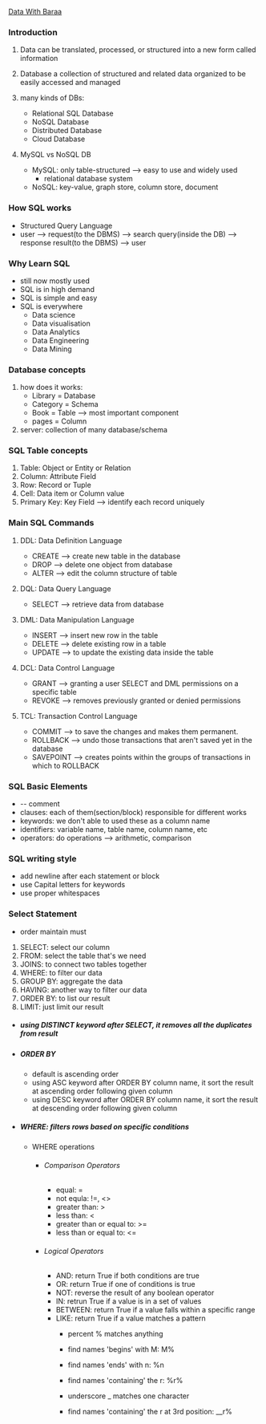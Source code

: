 [Data With Baraa](https://www.youtube.com/watch?v=NTgejLheGeU) 

### Introduction
1. Data can be translated, processed, or structured into a new form called information
2. Database a collection of structured and related data organized to be easily accessed and managed

3. many kinds of DBs:
    - Relational SQL Database
    - NoSQL Database
    - Distributed Database
    - Cloud Database

4. MySQL vs NoSQL DB
    - MySQL: only table-structured --> easy to use and widely used
        - relational database system
    - NoSQL: key-value, graph store, column store, document


### How SQL works
- Structured Query Language
- user  -->  request(to the DBMS)  -->  search query(inside the DB)  -->  response result(to the DBMS)  -->  user


### Why Learn SQL
- still now mostly used
- SQL is in high demand
- SQL is simple and easy
- SQL is everywhere
    - Data science
    - Data visualisation
    - Data Analytics
    - Data Engineering
    - Data Mining


### Database concepts
1. how does it works:
    - Library = Database
    - Category = Schema
    - Book = Table  -->  most important component
    - pages = Column
2. server: collection of many database/schema


### SQL Table concepts
1. Table: Object or Entity or Relation
2. Column: Attribute Field
3. Row: Record or Tuple
4. Cell: Data item or Column value
5. Primary Key: Key Field  -->  identify each record uniquely


### Main SQL Commands
1. DDL: Data Definition Language
    - CREATE  -->  create new table in the database
    - DROP  -->  delete one object from database
    - ALTER  -->  edit the column structure of table

2. DQL: Data Query Language
    - SELECT  -->  retrieve data from database

3. DML: Data Manipulation Language
    - INSERT  -->  insert new row in the table
    - DELETE  -->  delete existing row in a table
    - UPDATE  -->  to update the existing data inside the table

4. DCL: Data Control Language
    - GRANT  -->  granting a user SELECT and DML permissions on a specific table
    - REVOKE  --> removes previously granted or denied permissions

5. TCL: Transaction Control Language
    - COMMIT  -->  to save the changes and makes them permanent.
    - ROLLBACK  -->  undo those transactions that aren't saved yet in the database
    - SAVEPOINT  -->  creates points within the groups of transactions in which to ROLLBACK


### SQL Basic Elements
- -- comment
- clauses: each of them(section/block) responsible for different works
- keywords: we don't able to used these as a column name
- identifiers: variable name, table name, column name, etc
- operators: do operations  --> arithmetic, comparison


### SQL writing style
- add newline after each statement or block
- use Capital letters for keywords
- use proper whitespaces


### Select Statement
- order maintain must
1. SELECT: select our column
2. FROM: select the table that's we need
3. JOINS: to connect two tables together
4. WHERE: to filter our data
5. GROUP BY: aggregate the data
6. HAVING: another way to filter our data
7. ORDER BY: to list our result
8. LIMIT: just limit our result
- ##### using DISTINCT keyword after SELECT, it removes all the duplicates from result

- ##### ORDER BY
    - default is ascending order
    - using ASC keyword after ORDER BY column name, it sort the result at ascending order following given column
    - using DESC keyword after ORDER BY column name, it sort the result at descending order following given column
- ##### WHERE: filters rows based on specific conditions
    - WHERE operations
        - ###### Comparison Operators
            - equal: =
            - not equla: !=, <>
            - greater than: >
            - less than: <
            - greater than or equal to: >=
            - less than or equal to: <=
        - ###### Logical Operators
            - AND: return True if both conditions are true
            - OR: return True if one of conditions is true
            - NOT: reverse the result of any boolean operator
            - IN: retrun True if a value is in a set of values
            - BETWEEN: return True if a value falls within a specific range
            - LIKE: return True if a value matches a pattern
                - percent % matches anything
                - find names 'begins' with M: M%
                - find names 'ends' with n: %n
                - find names 'containing' the r: %r%
    
                - underscore _ matches one character
                - find names 'containing' the r at 3rd position: __r%
